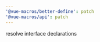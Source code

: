 ```yaml
---
'@vue-macros/better-define': patch
'@vue-macros/api': patch
---
```


resolve interface declarations

